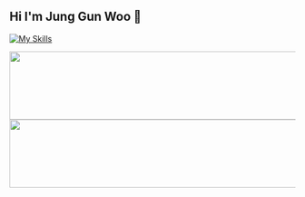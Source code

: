 ## Hi I'm Jung Gun Woo 👋

[![My Skills](https://skillicons.dev/icons?i=js,html,css,wasm)](https://skillicons.dev)

<a href="https://github.com/devxb/gitanimals">
  <img
    src="https://render.gitanimals.org/lines/jgw1202?pet-id=643699922870207576"
    width="600"
    height="120"
  />
</a>
  
<a href="https://github.com/devxb/gitanimals">
  <img
    src="https://render.gitanimals.org/lines/jgw1202?pet-id=643700894581407566"
    width="600"
    height="120"
  />
</a>






  
